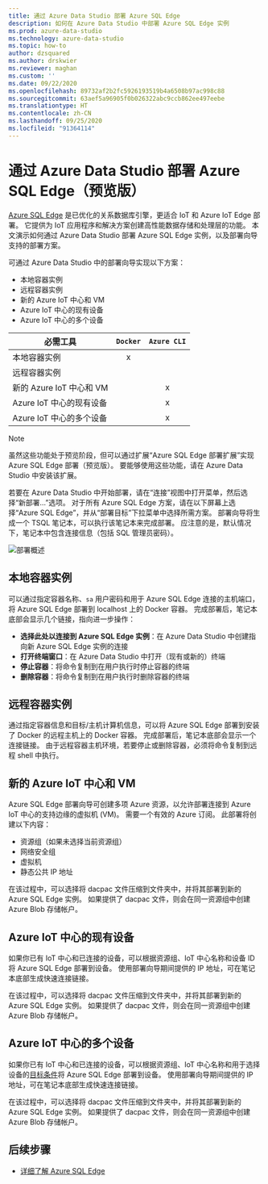 ```yaml
---
title: 通过 Azure Data Studio 部署 Azure SQL Edge
description: 如何在 Azure Data Studio 中部署 Azure SQL Edge 实例
ms.prod: azure-data-studio
ms.technology: azure-data-studio
ms.topic: how-to
author: dzsquared
ms.author: drskwier
ms.reviewer: maghan
ms.custom: ''
ms.date: 09/22/2020
ms.openlocfilehash: 89732af2b2fc5926193519b4a6508b97ac998c88
ms.sourcegitcommit: 63aef5a96905f0b026322abc9ccb862ee497eebe
ms.translationtype: HT
ms.contentlocale: zh-CN
ms.lasthandoff: 09/25/2020
ms.locfileid: "91364114"
---
```

# <a name="deploy-azure-sql-edge-with-azure-data-studio-preview"></a>通过 Azure Data Studio 部署 Azure SQL Edge（预览版）

[Azure SQL Edge](https://docs.microsoft.com/azure/azure-sql-edge/overview) 是已优化的关系数据库引擎，更适合 IoT 和 Azure IoT Edge 部署。 它提供为 IoT 应用程序和解决方案创建高性能数据存储和处理层的功能。 本文演示如何通过 Azure Data Studio 部署 Azure SQL Edge 实例，以及部署向导支持的部署方案。  

可通过 Azure Data Studio 中的部署向导实现以下方案：

- 本地容器实例
- 远程容器实例
- 新的 Azure IoT 中心和 VM
- Azure IoT 中心的现有设备
- Azure IoT 中心的多个设备

| 必需工具 | `Docker` | `Azure CLI` |
| ------------- | :---: | :---: |
| 本地容器实例 | x | |
| 远程容器实例 | | |
| 新的 Azure IoT 中心和 VM | | x |
| Azure IoT 中心的现有设备 |  | x |
| Azure IoT 中心的多个设备 |   |  x |

> [!NOTE]
> 虽然这些功能处于预览阶段，但可以通过扩展“Azure SQL Edge 部署扩展”实现 Azure SQL Edge 部署（预览版）。 要能够使用这些功能，请在 Azure Data Studio 中安装该扩展。

若要在 Azure Data Studio 中开始部署，请在“连接”视图中打开菜单，然后选择“新部署…”选项。   对于所有 Azure SQL Edge 方案，请在以下屏幕上选择“Azure SQL Edge”，并从“部署目标”下拉菜单中选择所需方案。  部署向导将生成一个 TSQL 笔记本，可以执行该笔记本来完成部署。 应注意的是，默认情况下，笔记本中包含连接信息（包括 SQL 管理员密码）。

![部署概述](media/deploy-azure-sql-edge/deploy-overview.png)

## <a name="local-container-instance"></a>本地容器实例

可以通过指定容器名称、`sa` 用户密码和用于 Azure SQL Edge 连接的主机端口，将 Azure SQL Edge 部署到 localhost 上的 Docker 容器。  完成部署后，笔记本底部会显示几个链接，指向进一步操作：

- **选择此处以连接到 Azure SQL Edge 实例**：在 Azure Data Studio 中创建指向新 Azure SQL Edge 实例的连接
- **打开终端窗口**：在 Azure Data Studio 中打开（现有或新的）终端
- **停止容器**：将命令复制到在用户执行时停止容器的终端
- **删除容器**：将命令复制到在用户执行时删除容器的终端

## <a name="remote-container-instance"></a>远程容器实例

通过指定容器信息和目标/主机计算机信息，可以将 Azure SQL Edge 部署到安装了 Docker 的远程主机上的 Docker 容器。  完成部署后，笔记本底部会显示一个连接链接。  由于远程容器主机环境，若要停止或删除容器，必须将命令复制到远程 shell 中执行。

## <a name="new-azure-iot-hub-and-vm"></a>新的 Azure IoT 中心和 VM

Azure SQL Edge 部署向导可创建多项 Azure 资源，以允许部署连接到 Azure IoT 中心的支持边缘的虚拟机 (VM)。 需要一个有效的 Azure 订阅。 此部署将创建以下内容：

- 资源组（如果未选择当前资源组）
- 网络安全组
- 虚拟机
- 静态公共 IP 地址

在该过程中，可以选择将 dacpac 文件压缩到文件夹中，并将其部署到新的 Azure SQL Edge 实例。  如果提供了 dacpac 文件，则会在同一资源组中创建 Azure Blob 存储帐户。

## <a name="existing-device-of-an-azure-iot-hub"></a>Azure IoT 中心的现有设备

如果你已有 IoT 中心和已连接的设备，可以根据资源组、IoT 中心名称和设备 ID 将 Azure SQL Edge 部署到设备。
使用部署向导期间提供的 IP 地址，可在笔记本底部生成快速连接链接。

在该过程中，可以选择将 dacpac 文件压缩到文件夹中，并将其部署到新的 Azure SQL Edge 实例。  如果提供了 dacpac 文件，则会在同一资源组中创建 Azure Blob 存储帐户。

## <a name="multiple-devices-of-an-azure-iot-hub"></a>Azure IoT 中心的多个设备

如果你已有 IoT 中心和已连接的设备，可以根据资源组、IoT 中心名称和用于选择设备的[目标条件](https://docs.microsoft.com/azure/iot-edge/module-deployment-monitoring#target-condition)将 Azure SQL Edge 部署到设备。
使用部署向导期间提供的 IP 地址，可在笔记本底部生成快速连接链接。

在该过程中，可以选择将 dacpac 文件压缩到文件夹中，并将其部署到新的 Azure SQL Edge 实例。  如果提供了 dacpac 文件，则会在同一资源组中创建 Azure Blob 存储帐户。

## <a name="next-steps"></a>后续步骤

- [详细了解 Azure SQL Edge](https://docs.microsoft.com/azure/azure-sql-edge/)